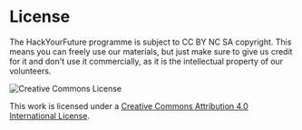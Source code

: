 # License

The HackYourFuture programme is subject to CC BY NC SA copyright. This means you can freely use our materials, but just make sure to give us credit for it and don't use it commercially, as it is the intellectual property of our volunteers.

![Creative Commons License](https://github.com/user-attachments/assets/912a16ff-b11a-4dcf-9c07-7bdce3d72e64)

This work is licensed under a [Creative Commons Attribution 4.0 International License](https://creativecommons.org/licenses/by-nc-sa/4.0/).

